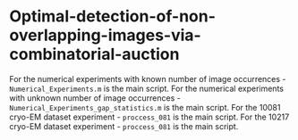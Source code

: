 # Optimal-detection-of-non-overlapping-images-via-combinatorial-auction
For the numerical experiments with known number of image occurrences - `Numerical_Experiments.m` is the main script.
For the numerical experiments with unknown number of image occurrences - `Numerical_Experiments_gap_statistics.m` is the main script.
For the 10081 cryo-EM dataset experiment - `proccess_081` is the main script.
For the 10217 cryo-EM dataset experiment - `proccess_081` is the main script.
